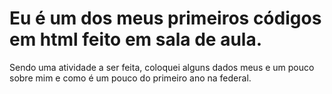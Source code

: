 # Eu é um dos meus primeiros códigos em html feito em sala de aula.
Sendo uma atividade a ser feita, coloquei alguns dados meus e um pouco sobre mim e como é um pouco do primeiro ano na federal.
